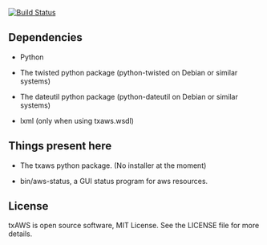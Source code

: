 [![Build Status](https://travis-ci.org/twisted/txaws.svg)](https://travis-ci.org/twisted/txaws)

Dependencies
------------

* Python

* The twisted python package (python-twisted on Debian or similar systems)

* The dateutil python package (python-dateutil on Debian or similar systems)

* lxml (only when using txaws.wsdl)

Things present here
-------------------

* The txaws python package. (No installer at the moment)

* bin/aws-status, a GUI status program for aws resources.

License
-------

txAWS is open source software, MIT License. See the LICENSE file for more
details.
